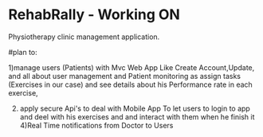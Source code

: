 # RehabRally - Working ON
Physiotherapy clinic management application.

#plan to:

1)manage users (Patients) with Mvc Web App Like Create Account,Update,
		and all about user management and Patient monitoring as assign tasks (Exercises in our case) 
				and see details about his Performance rate in each exercise,

2) apply secure Api's to deal with Mobile App 
  To let users to login to app and deel with his exercises and and interact with them when he finish it 
4)Real Time notifications from Doctor to Users



